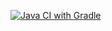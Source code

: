 [![Java CI with Gradle](https://github.com/AlinaKostromina/web/actions/workflows/gradle.yml/badge.svg)](https://github.com/AlinaKostromina/web/actions/workflows/gradle.yml)
